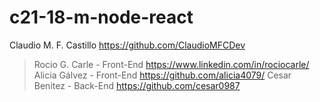 # c21-18-m-node-react

Claudio M. F. Castillo  https://github.com/ClaudioMFCDev
>Rocio G. Carle - Front-End https://www.linkedin.com/in/rociocarle/
>Alicia Gálvez - Front-End https://github.com/alicia4079/
>Cesar Benitez - Back-End https://github.com/cesar0987
